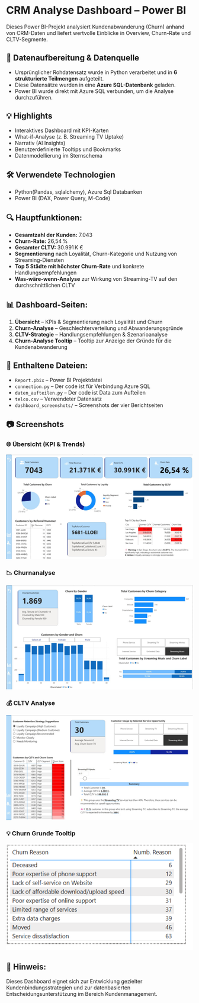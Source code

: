 # CRM Analyse Dashboard – Power BI

Dieses Power BI-Projekt analysiert Kundenabwanderung (Churn) anhand von CRM-Daten und liefert wertvolle Einblicke in Overview, Churn-Rate und CLTV-Segmente.

## 🔧 Datenaufbereitung & Datenquelle

- Ursprünglicher Rohdatensatz wurde in Python verarbeitet und in **6 strukturierte Teilmengen** aufgeteilt.
- Diese Datensätze wurden in eine **Azure SQL-Datenbank** geladen.
- Power BI wurde direkt mit Azure SQL verbunden, um die Analyse durchzuführen.
  
## 💡 Highlights

- Interaktives Dashboard mit KPI-Karten
- What-if-Analyse (z. B. Streaming TV Uptake)
- Narrativ (AI Insights)
- Benutzerdefinierte Tooltips und Bookmarks
- Datenmodellierung im Sternschema

## 🛠 Verwendete Technologien

- Python(Pandas, sqlalchemy), Azure Sql Databanken
- Power BI (DAX, Power Query, M-Code)
  
## 🔍 Hauptfunktionen:
- **Gesamtzahl der Kunden:** 7.043  
- **Churn-Rate:** 26,54 %  
- **Gesamter CLTV:** 30.991 K €  
- **Segmentierung** nach Loyalität, Churn-Kategorie und Nutzung von Streaming-Diensten  
- **Top 5 Städte mit höchster Churn-Rate** und konkrete Handlungsempfehlungen  
- **Was-wäre-wenn-Analyse** zur Wirkung von Streaming-TV auf den durchschnittlichen CLTV

## 📊 Dashboard-Seiten:
1. **Übersicht** – KPIs & Segmentierung nach Loyalität und Churn
2. **Churn-Analyse** – Geschlechterverteilung und Abwanderungsgründe
3. **CLTV-Strategie** – Handlungsempfehlungen & Szenarioanalyse
4. **Churn-Analyse Tooltip** – Tooltip zur Anzeige der Gründe für die Kundenabwanderung

## 🧾 Enthaltene Dateien:
- `Report.pbix` – Power BI Projektdatei
-  `connection.py` – Der code ist für Verbindung Azure SQL
-  `daten_aufteilen.py` – Der code ist Data zum Aufteilen
- `telco.csv` – Verwendeter Datensatz  
- `dashboard_screenshots/` – Screenshots der vier Berichtseiten  


## 📷 Screenshots

### 🌐 Übersicht (KPI & Trends)

![Overview Dashboard](CRM_Analysis/Overview_Page.jpg)


### 📉 Churnanalyse

![Churn Analyse](CRM_Analysis/Churn_Page.jpg)


### 💰 CLTV Analyse

![Churn Analyse](CRM_Analysis/CLTV_Page.jpg)

### 💡 Churn Grunde Tooltip

![Churn Analyse](CRM_Analysis/ChurnReasonTooltip_Page.png)


## 📌 Hinweis:
Dieses Dashboard eignet sich zur Entwicklung gezielter Kundenbindungsstrategien und zur datenbasierten Entscheidungsunterstützung im Bereich Kundenmanagement.

